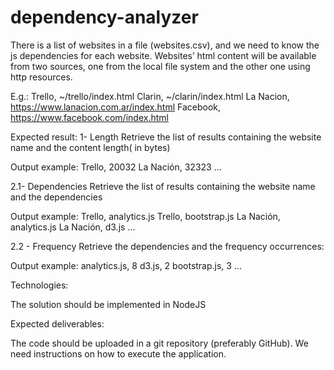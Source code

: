 # dependency-analyzer

There is a list of websites in a file (websites.csv), and we need to know the js dependencies for each website. Websites’ html content will be available from two sources, one from the local file system and the other one using http resources.
 
E.g.:
Trello, ~/trello/index.html
Clarin, ~/clarin/index.html
La Nacion, https://www.lanacion.com.ar/index.html
Facebook, https://www.facebook.com/index.html


Expected result:
1- Length
Retrieve the list of results containing the website name and the content length( in bytes)

Output example:
Trello, 20032
La Nación, 32323
...

2.1- Dependencies
Retrieve the list of results containing the website name and the dependencies

Output example:
Trello, analytics.js
Trello, bootstrap.js
La Nación, analytics.js
La Nación, d3.js
...

2.2 - Frequency
Retrieve the dependencies and the frequency occurrences:

Output example:
analytics.js, 8
d3.js, 2
bootstrap.js, 3
…


Technologies:

The solution should be implemented in NodeJS

Expected deliverables:

The code should be uploaded in a git repository (preferably GitHub).
We need instructions on how to execute the application.

